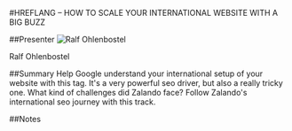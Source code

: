 #HREFLANG – HOW TO SCALE YOUR INTERNATIONAL WEBSITE WITH A BIG BUZZ

##Presenter
![Ralf Ohlenbostel](https://raw.githubusercontent.com/avarx/T3CON16/master/Presenter/Ralf_Ohlenbostel.png)

Ralf Ohlenbostel

##Summary
Help Google understand your international setup of your website with this tag. It's a very powerful seo driver, but also a really tricky one. What kind of challenges did Zalando face? Follow Zalando's international seo journey with this track.

##Notes